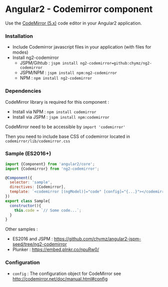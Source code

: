 # Angular2 - Codemirror component

Use the [CodeMirror (5.x)](http://codemirror.net/) code editor in your Angular2 application.

### <a name="install"></a>Installation

- Include Codemirror javascript files in your application (with files for modes)
- Install ng2-codemirror
  - JSPM/Gihtub : `jspm install ng2-codemirror=github:chymz/ng2-codemirror`
  - JSPM/NPM : `jspm install npm:ng2-codemirror`
  - NPM : `npm install ng2-codemirror`

### <a name="dependencies"></a>Dependencies
CodeMirror library is required for this component :
  - Install via NPM : `npm install codemirror`
  - Install via JSPM : `jspm install npm:codemirror`

CodeMirror need to be accessible by `import 'codemirror'`

Then you need to include base CSS of codemirror located in `codemirror/lib/codemirror.css`

### <a name="sample"></a>Sample (ES2016+)

```javascript
import {Component} from 'angular2/core';
import {Codemirror} from 'ng2-codemirror';

@Component({
  selector: 'sample',
  directives: [Codemirror],
  template: `<codemirror [(ngModel)]="code" [config]="{...}"></codemirror>`
})
export class Sample{
  constructor(){
    this.code = `// Some code...`;
  }
}
```

Other samples :
- ES2016 and JSPM : https://github.com/chymz/angular2-jspm-seed/tree/ng2-codemirror
- Plunker : https://embed.plnkr.co/npuRw0/

### <a name="config"></a>Configuration

* `config` : The configuration object for CodeMirror see http://codemirror.net/doc/manual.html#config
